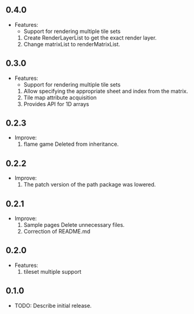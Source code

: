 ## 0.4.0
* Features:
    - Support for rendering multiple tile sets
    1. Create RenderLayerList to get the exact render layer.
    2. Change matrixList to renderMatrixList.

## 0.3.0
* Features:
  - Support for rendering multiple tile sets
  1. Allow specifying the appropriate sheet and index from the matrix.
  2. Tile map attribute acquisition
  3. Provides API for 1D arrays

## 0.2.3
* Improve:
  1. flame game Deleted from inheritance.

## 0.2.2
* Improve:
  1. The patch version of the path package was lowered.

## 0.2.1
* Improve:
  1. Sample pages Delete unnecessary files.
  2. Correction of README.md
  
## 0.2.0
* Features:
  1. tileset multiple support

## 0.1.0

* TODO: Describe initial release.
